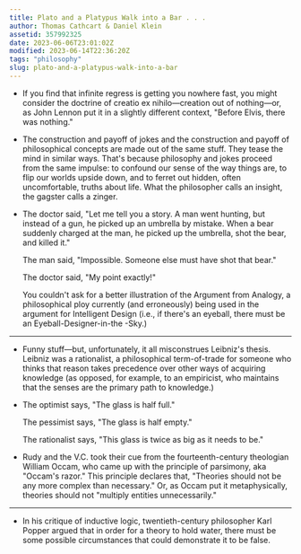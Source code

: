 ```yaml
---
title: Plato and a Platypus Walk into a Bar . . .
author: Thomas Cathcart & Daniel Klein
assetid: 357992325
date: 2023-06-06T23:01:02Z
modified: 2023-06-14T22:36:20Z
tags: "philosophy"
slug: plato-and-a-platypus-walk-into-a-bar
---
```


*  If you find that infinite regress is getting you nowhere fast, you might consider the doctrine of creatio ex  nihilo—creation out of nothing—or, as John Lennon  put it in a slightly different context, "Before Elvis, there  was nothing."

*  The construction and payoff of  jokes and the construction and payoff of philosophical concepts are made out of the same stuff. They tease the mind in  similar ways. That's because philosophy and jokes proceed  from the same impulse: to confound our sense of the way  things are, to flip our worlds upside down, and to ferret out  hidden, often uncomfortable, truths about life. What the philosopher calls an insight, the gagster calls a zinger.

*  The doctor said, "Let me tell you a story. A man went  hunting, but instead of a gun, he picked up an umbrella by  mistake. When a bear suddenly charged at the man, he picked  up the umbrella, shot the bear, and killed it."
   
   The man said, "Impossible. Someone else must have shot  that bear."
   
   The doctor said, "My point exactly!"
   
   You couldn't ask for a better illustration of the Argument  from Analogy, a philosophical ploy currently (and erroneously) being used in the argument for Intelligent Design (i.e.,  if there's an eyeball, there must be an Eyeball-Designer-in-the -Sky.)

---

*  Funny stuff—but, unfortunately, it all misconstrues Leibniz's thesis. Leibniz was a rationalist, a philosophical term-of-trade for someone who thinks that reason takes precedence  over other ways of acquiring knowledge (as opposed, for  example, to an empiricist, who maintains that the senses are  the primary path to knowledge.)

*  The optimist says, "The glass is half full."
   
   The pessimist says, "The glass is half empty."
   
   The rationalist says, "This glass is twice as big as it needs  to be."

*  Rudy and the V.C. took their cue from the fourteenth-century theologian William Occam, who came up with the  principle of parsimony, aka "Occam's razor." This principle  declares that, "Theories should not be any more complex  than necessary." Or, as Occam put it metaphysically, theories  should not "multiply entities unnecessarily."

---

*  In his critique of  inductive logic, twentieth-century philosopher Karl Popper argued that in order for a theory to hold water, there  must be some possible circumstances that could demonstrate it to be false.


